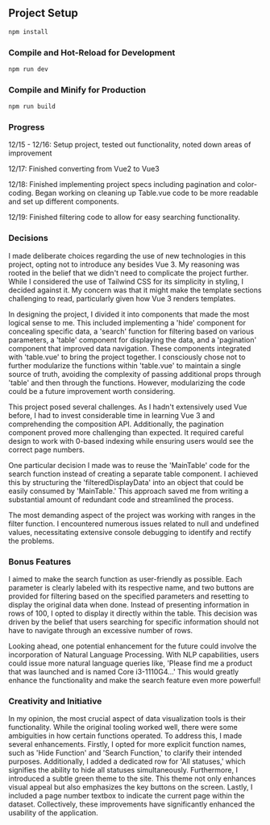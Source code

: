 ## Project Setup

```sh
npm install
```

### Compile and Hot-Reload for Development

```sh
npm run dev
```

### Compile and Minify for Production

```sh
npm run build
```

### Progress

12/15 - 12/16: Setup project, tested out functionality, noted down areas of improvement

12/17: Finished converting from Vue2 to Vue3

12/18: Finished implementing project specs including pagination and color-coding. Began working on cleaning up Table.vue code to be more readable and set up different components.

12/19: Finished filtering code to allow for easy searching functionality.


### Decisions

I made deliberate choices regarding the use of new technologies in this project, opting not to introduce any besides Vue 3. My reasoning was rooted in the belief that we didn't need to complicate the project further. While I considered the use of Tailwind CSS for its simplicity in styling, I decided against it. My concern was that it might make the template sections challenging to read, particularly given how Vue 3 renders templates.

In designing the project, I divided it into components that made the most logical sense to me. This included implementing a 'hide' component for concealing specific data, a 'search' function for filtering based on various parameters, a 'table' component for displaying the data, and a 'pagination' component that improved data navigation. These components integrated with 'table.vue' to bring the project together. I consciously chose not to further modularize the functions within 'table.vue' to maintain a single source of truth, avoiding the complexity of passing additional props through 'table' and then through the functions. However, modularizing the code could be a future improvement worth considering.

This project posed several challenges. As I hadn't extensively used Vue before, I had to invest considerable time in learning Vue 3 and comprehending the composition API. Additionally, the pagination component proved more challenging than expected. It required careful design to work with 0-based indexing while ensuring users would see the correct page numbers.

One particular decision I made was to reuse the 'MainTable' code for the search function instead of creating a separate table component. I achieved this by structuring the 'filteredDisplayData' into an object that could be easily consumed by 'MainTable.' This approach saved me from writing a substantial amount of redundant code and streamlined the process.

The most demanding aspect of the project was working with ranges in the filter function. I encountered numerous issues related to null and undefined values, necessitating extensive console debugging to identify and rectify the problems.


### Bonus Features

I aimed to make the search function as user-friendly as possible. Each parameter is clearly labeled with its respective name, and two buttons are provided for filtering based on the specified parameters and resetting to display the original data when done. Instead of presenting information in rows of 100, I opted to display it directly within the table. This decision was driven by the belief that users searching for specific information should not have to navigate through an excessive number of rows.

Looking ahead, one potential enhancement for the future could involve the incorporation of Natural Language Processing. With NLP capabilities, users could issue more natural language queries like, 'Please find me a product that was launched and is named Core i3-1110G4...' This would greatly enhance the functionality and make the search feature even more powerful!

### Creativity and Initiative

In my opinion, the most crucial aspect of data visualization tools is their functionality. While the original tooling worked well, there were some ambiguities in how certain functions operated. To address this, I made several enhancements. Firstly, I opted for more explicit function names, such as 'Hide Function' and 'Search Function,' to clarify their intended purposes. Additionally, I added a dedicated row for 'All statuses,' which signifies the ability to hide all statuses simultaneously. Furthermore, I introduced a subtle green theme to the site. This theme not only enhances visual appeal but also emphasizes the key buttons on the screen. Lastly, I included a page number textbox to indicate the current page within the dataset. Collectively, these improvements have significantly enhanced the usability of the application.





